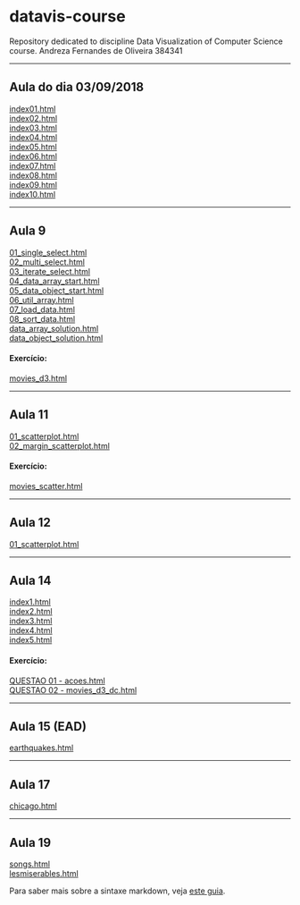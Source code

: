 # datavis-course
 Repository dedicated to discipline Data Visualization of Computer Science course.
 Andreza Fernandes de Oliveira
 384341

 ---

## Aula do dia 03/09/2018

[index01.html](basic/index01.html)<br>
[index02.html](basic/index02.html)<br>
[index03.html](basic/index03.html)<br>
[index04.html](basic/index04.html)<br>
[index05.html](basic/index05.html)<br>
[index06.html](basic/index06.html)<br>
[index07.html](basic/index07.html)<br>
[index08.html](basic/index08.html)<br>
[index09.html](basic/index09.html)<br>
[index10.html](basic/index10.html)<br>

---

## Aula 9

[01_single_select.html](d3_intro/01_single_select.html)<br>
[02_multi_select.html](d3_intro/02_multi_select)<br>
[03_iterate_select.html](d3_intro/03_iterate_select.html)<br>
[04_data_array_start.html](d3_intro/04_data_array_start)<br>
[05_data_object_start.html](d3_intro/05_data_object_start.html)<br>
[06_util_array.html](d3_intro/06_util_array.html)<br>
[07_load_data.html](d3_intro/07_load_data.html)<br>
[08_sort_data.html](d3_intro/08_sort_data.html)<br>
[data_array_solution.html](d3_intro/data_array_solution.html)<br>
[data_object_solution.html](d3_intro/data_object_solution.html)<br>

#### Exercício:
[movies_d3.html](d3_intro/movies_d3.html)<br>

---

## Aula 11

[01_scatterplot.html](d3_scale/01_scatterplot.html)<br>
[02_margin_scatterplot.html](d3_scale/02_margin_scatterplot.html)<br>

#### Exercício:
[movies_scatter.html](d3_scale/movies_scatter.html)<br>

---

## Aula 12

[01_scatterplot.html](d3_update/01_scatterplot.html)<br>

---

## Aula 14

[index1.html](d3_crossfilter/index1.html)<br>
[index2.html](d3_crossfilter/index2.html)<br>
[index3.html](d3_crossfilter/index3.html)<br>
[index4.html](d3_crossfilter/index4.html)<br>
[index5.html](d3_crossfilter/index5.html)<br>

#### Exercício:
[QUESTAO 01 - acoes.html](d3_crossfilter/acoes.html)<br>
[QUESTAO 02 - movies_d3_dc.html](d3_crossfilter/movies_d3_dc.html)<br>

---

## Aula 15 (EAD)
[earthquakes.html](d3_crossfilter_2/earthquakes.html)<br>

---

## Aula 17 
[chicago.html](d3_crossfilter_2/chicago.html)<br>

---

## Aula 19
[songs.html](d3_networks_trees/songs.html)<br>
[lesmiserables.html](d3_networks_trees/lesmiresables.html)<br>

Para saber mais sobre a sintaxe markdown, veja [este guia](https://guides.github.com/features/mastering-markdown/).